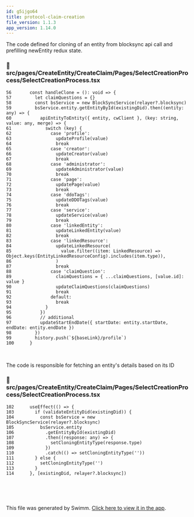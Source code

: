 ```yaml
---
id: g5ijgo64
title: protocol-claim-creation
file_version: 1.1.3
app_version: 1.14.0
---
```


The code defined for cloning of an entity from blocksync api call and prefilling newEntity redux state.
<!-- NOTE-swimm-snippet: the lines below link your snippet to Swimm -->
### 📄 src/pages/CreateEntity/CreateClaim/Pages/SelectCreationProcess/SelectCreationProcess.tsx
```tsx
56       const handleClone = (): void => {
57         let claimQuestions = {}
58         const bsService = new BlockSyncService(relayer?.blocksync)
59         bsService.entity.getEntityById(existingDid).then((entity: any) => {
60           apiEntityToEntity({ entity, cwClient }, (key: string, value: any, merge) => {
61             switch (key) {
62               case 'profile':
63                 updateProfile(value)
64                 break
65               case 'creator':
66                 updateCreator(value)
67                 break
68               case 'administrator':
69                 updateAdministrator(value)
70                 break
71               case 'page':
72                 updatePage(value)
73                 break
74               case 'ddoTags':
75                 updateDDOTags(value)
76                 break
77               case 'service':
78                 updateService(value)
79                 break
80               case 'linkedEntity':
81                 updateLinkedEntity(value)
82                 break
83               case 'linkedResource':
84                 updateLinkedResource(
85                   value.filter((item: LinkedResource) => Object.keys(EntityLinkedResourceConfig).includes(item.type)),
86                 )
87                 break
88               case 'claimQuestion':
89                 claimQuestions = { ...claimQuestions, [value.id]: value }
90                 updateClaimQuestions(claimQuestions)
91                 break
92               default:
93                 break
94             }
95           })
96           // additional
97           updateStartEndDate({ startDate: entity.startDate, endDate: entity.endDate })
98         })
99         history.push(`${baseLink}/profile`)
100      }
```

<br/>

The code is responsible for fetching an entity's details based on its ID
<!-- NOTE-swimm-snippet: the lines below link your snippet to Swimm -->
### 📄 src/pages/CreateEntity/CreateClaim/Pages/SelectCreationProcess/SelectCreationProcess.tsx
```tsx
102      useEffect(() => {
103        if (validateEntityDid(existingDid)) {
104          const bsService = new BlockSyncService(relayer?.blocksync)
105          bsService.entity
106            .getEntityById(existingDid)
107            .then((response: any) => {
108              setCloningEntityType(response.type)
109            })
110            .catch(() => setCloningEntityType(''))
111        } else {
112          setCloningEntityType('')
113        }
114      }, [existingDid, relayer?.blocksync])
```

<br/>

<br/>

<br/>

This file was generated by Swimm. [Click here to view it in the app](https://app.swimm.io/repos/Z2l0aHViJTNBJTNBaXhvLXdlYmNsaWVudCUzQSUzQWl4b2ZvdW5kYXRpb24=/docs/g5ijgo64).
